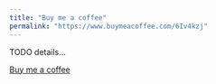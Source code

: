 ```yaml
---
title: "Buy me a coffee"
permalink: "https://www.buymeacoffee.com/6Iv4kzj"
---
```


TODO details...

<a class="btn btn-danger" href="https://www.buymeacoffee.com/6Iv4kzj">Buy me a coffee</a>
